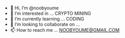 - 👋 Hi, I’m @noobyoume
- 👀 I’m interested in ... CRYPTO MINING 
- 🌱 I’m currently learning ... CODING
- 💞️ I’m looking to collaborate on ...
- 📫 How to reach me ... NOOBYOUME@GMAIL.COM

<!---
noobyoume/noobyoume is a ✨ special ✨ repository because its `README.md` (this file) appears on your GitHub profile.
You can click the Preview link to take a look at your changes.
--->

